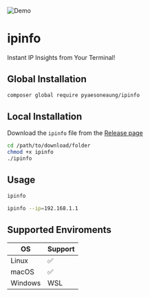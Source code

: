 ![Demo](https://res.cloudinary.com/pyaesoneaung/image/upload/v1691683024/opensources/ipinfo/demo.png)

# ipinfo

Instant IP Insights from Your Terminal!

## Global Installation

```bash
composer global require pyaesoneaung/ipinfo
```

## Local Installation

Download the `ipinfo` file from the [Release page](https://github.com/PyaeSoneAungRgn/ipinfo/releases)

```bash
cd /path/to/download/folder
chmod +x ipinfo
./ipinfo
```

## Usage

```bash
ipinfo

ipinfo --ip=192.168.1.1
```

## Supported Enviroments

| OS  | Support |
| ------------- | ------------- |
| Linux  | ✅ |
| macOS  | ✅ |
| Windows  | WSL |